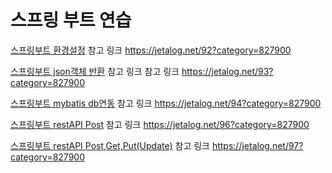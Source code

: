 # 스프링 부트 연습


[스프링부트 환경설정](https://github.com/youngpark17/SpringBootEx/tree/master/lab01)
참고 링크 https://jetalog.net/92?category=827900

[스프링부트 json객체 반환](https://github.com/youngpark17/SpringBootEx/tree/master/lab2)
참고 링크 참고 링크 https://jetalog.net/93?category=827900

[스프링부트 mybatis db연동](https://github.com/youngpark17/SpringBootEx/tree/master/lab3)
참고 링크 https://jetalog.net/94?category=827900

[스프링부트 restAPI Post](https://github.com/youngpark17/SpringBootEx/commit/4c83a8651e21bc4864e3d9a2a5cc143529e93989)
참고 링크 https://jetalog.net/96?category=827900

[스프링부트 restAPI Post,Get,Put(Update)](https://github.com/youngpark17/SpringBootEx/commit/b1da7053954536e49e7227f51b788c7b7faad4b9)
참고 링크 https://jetalog.net/97?category=827900